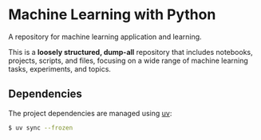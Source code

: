 # Machine Learning with Python

A repository for machine learning application and learning. 

This is a **loosely structured, dump-all** repository that includes notebooks, projects, scripts, and files, focusing on a wide range of machine learning tasks, experiments, and topics.

## Dependencies

The project dependencies are managed using [uv](https://docs.astral.sh/uv/):

```bash
$ uv sync --frozen
````
